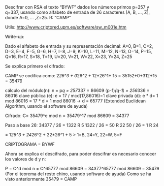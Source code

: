 Descifrar con RSA el texto “BYWF” dados los números primos  p=257 y q=337, usando como alfabeto de entrada de 26 caracteres [A, B, …, Z], donde A=0, ... ,Z=25.
R: “CAMP”

Utils: http://www.criptored.upm.es/software/sw_m001e.htm



Write-up:

Dado el alfabeto de entrada y su representación decimal:
A=0, B=1, C=2, D=3, E=4, F=5, G=6, H=7, I=8, J=9,  K=10,  L=11,  M=12,  N=13,  O=14,  P=15,  Q=16,
R=17,  S=18,  T=19,  U=20,  V=21,  W=22,  X=23,  Y=24,  Z=25

Se explica primero el cifrado:

CAMP se codifica como: 2*26^3 + 0*26^2 + 12*26^1+ 15 =  35152+0+312+15 = 35479

cálculo del módulo(n): n = p*q = 257*337 = 86609
(p-1)*(q-1) = 256*336 = 86016
clave pública (e): e = 17  / mcd(17,86016)=1
clave privada (d): e * d= 1 mod 86016 = 17 * d = 1 mod 86016 →   d = 65777 (Extended Euclidean Algorithm, usando el software de ayuda)

Cifrado:
C= 35479^e mod n = 35479^17 mod 86609 = 34377

Paso a base 26:
34377 / 26 = 1322 R 5
1322 / 26 = 50 R 22
50 / 26 = 1 R 24

= 1*26^3 + 24*26^2 + 22*26^1 + 5  > 1=B, 24=Y, 22=W, 5=F
 
CRIPTOGRAMA = BYWF

Ahora se explica el descifrado, para poder descifrar es necesario conocer los valores de d y n:

P = C^d mod n = C^65777 mod 86609 = 34377^65777 mod 86609 = 35479  (Por el teorema del resto chino, usando software de ayuda)
Como se ha visto anteriormente 35479 = CAMP


